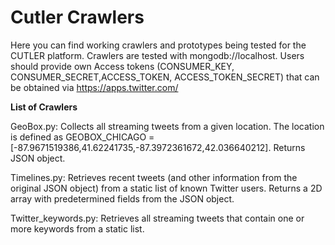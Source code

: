 # Cutler Crawlers
Here you can find working crawlers and prototypes being tested for the CUTLER platform. Crawlers are tested with mongodb://localhost. Users should provide own Access tokens (CONSUMER_KEY, CONSUMER_SECRET,ACCESS_TOKEN, ACCESS_TOKEN_SECRET) that can be obtained via https://apps.twitter.com/

**List of Crawlers**

GeoBox.py: Collects all streaming tweets from a given location. The location is defined as GEOBOX_CHICAGO = [-87.9671519386,41.62241735,-87.3972361672,42.036640212]. Returns JSON object. 

Timelines.py: Retrieves recent tweets (and other information from the original JSON object) from a static list of known Twitter users. Returns a 2D array with predetermined fields from the JSON object. 

Twitter_keywords.py: Retrieves all streaming tweets that contain one or more keywords from a static list. 
